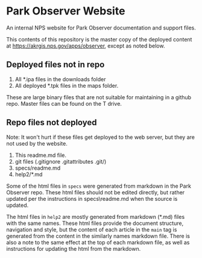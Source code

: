 # Park Observer Website

An internal NPS website for Park Observer documentation and support files.

This contents of this repository is the master copy of the deployed content at https://akrgis.nps.gov/apps/observer, except as noted below.

## Deployed files not in repo

1. All *.ipa files in the downloads folder
2. All deployed *.tpk files in the maps folder.

These are large binary files that are not suitable for maintaining
in a github repo. Master files can be found on the T
drive.

## Repo files not deployed

Note: It won't hurt if these files get deployed to the
web server, but they are not used by the website.

1. This readme.md file.
2. git files (.gitignore .gitattributes .git/)
3. specs/readme.md
4. help2/*.md

Some of the html files in `specs` were generated from markdown
in the Park Observer repo.  These html files should not be edited
directly, but rather updated per the instructions in
specs\readme.md when the source is updated.

The html files in `help2` are mostly generated from markdown (*.md)
files with the same names.  These html files provide the document
structure, navigation and style, but the content of each
article in the `main` tag is generated from the content in the
similarly names markdown file.  There is also a note to the same
effect at the top of each markdown file, as well as
instructions for updating the html from the markdown.
